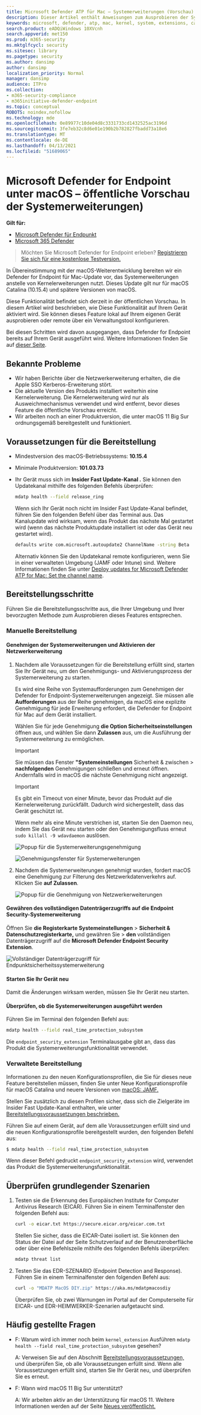```yaml
---
title: Microsoft Defender ATP für Mac – Systemerweiterungen (Vorschau)
description: Dieser Artikel enthält Anweisungen zum Ausprobieren der Systemerweiterungsfunktionalität von Microsoft Defender ATP für Mac. Diese Funktionalität befindet sich derzeit in der öffentlichen Vorschau.
keywords: microsoft, defender, atp, mac, kernel, system, extensions, catalina
search.product: eADQiWindows 10XVcnh
search.appverid: met150
ms.prod: m365-security
ms.mktglfcycl: security
ms.sitesec: library
ms.pagetype: security
ms.author: dansimp
author: dansimp
localization_priority: Normal
manager: dansimp
audience: ITPro
ms.collection:
- m365-security-compliance
- m365initiative-defender-endpoint
ms.topic: conceptual
ROBOTS: noindex,nofollow
ms.technology: mde
ms.openlocfilehash: 0e89977c10de04d8c3331733cd1432525ac3196d
ms.sourcegitcommit: 3fe7eb32c8d6e01e190b2b782827fbadd73a18e6
ms.translationtype: MT
ms.contentlocale: de-DE
ms.lasthandoff: 04/13/2021
ms.locfileid: "51689065"
---
```

# <a name="microsoft-defender-for-endpoint-on-macos---system-extensions-public-preview"></a>Microsoft Defender for Endpoint unter macOS – öffentliche Vorschau der Systemerweiterungen)

**Gilt für:**
- [Microsoft Defender für Endpunkt](https://go.microsoft.com/fwlink/p/?linkid=2154037)
- [Microsoft 365 Defender](https://go.microsoft.com/fwlink/?linkid=2118804)

> Möchten Sie Microsoft Defender for Endpoint erleben? [Registrieren Sie sich für eine kostenlose Testversion.](https://www.microsoft.com/microsoft-365/windows/microsoft-defender-atp?ocid=docs-wdatp-exposedapis-abovefoldlink)

In Übereinstimmung mit der macOS-Weiterentwicklung bereiten wir ein Defender for Endpoint für Mac-Update vor, das Systemerweiterungen anstelle von Kernelerweiterungen nutzt. Dieses Update gilt nur für macOS Catalina (10.15.4) und spätere Versionen von macOS.

Diese Funktionalität befindet sich derzeit in der öffentlichen Vorschau. In diesem Artikel wird beschrieben, wie Diese Funktionalität auf Ihrem Gerät aktiviert wird. Sie können dieses Feature lokal auf Ihrem eigenen Gerät ausprobieren oder remote über ein Verwaltungstool konfigurieren.

Bei diesen Schritten wird davon ausgegangen, dass Defender for Endpoint bereits auf Ihrem Gerät ausgeführt wird. Weitere Informationen finden Sie auf [dieser Seite](microsoft-defender-endpoint-mac.md).

## <a name="known-issues"></a>Bekannte Probleme

- Wir haben Berichte über die Netzwerkerweiterung erhalten, die die Apple SSO Kerberos-Erweiterung stört.
- Die aktuelle Version des Produkts installiert weiterhin eine Kernelerweiterung. Die Kernelerweiterung wird nur als Ausweichmechanismus verwendet und wird entfernt, bevor dieses Feature die öffentliche Vorschau erreicht.
- Wir arbeiten noch an einer Produktversion, die unter macOS 11 Big Sur ordnungsgemäß bereitgestellt und funktioniert.

## <a name="deployment-prerequisites"></a>Voraussetzungen für die Bereitstellung

- Mindestversion des macOS-Betriebssystems: **10.15.4**
- Minimale Produktversion: **101.03.73**
- Ihr Gerät muss sich im **Insider Fast Update-Kanal .** Sie können den Updatekanal mithilfe des folgenden Befehls überprüfen:

  ```bash
  mdatp health --field release_ring
  ```

  Wenn sich Ihr Gerät noch nicht im Insider Fast Update-Kanal befindet, führen Sie den folgenden Befehl über das Terminal aus. Das Kanalupdate wird wirksam, wenn das Produkt das nächste Mal gestartet wird (wenn das nächste Produktupdate installiert ist oder das Gerät neu gestartet wird).

  ```bash
  defaults write com.microsoft.autoupdate2 ChannelName -string Beta
  ```

  Alternativ können Sie den Updatekanal remote konfigurieren, wenn Sie in einer verwalteten Umgebung (JAMF oder Intune) sind. Weitere Informationen finden Sie unter [Deploy updates for Microsoft Defender ATP for Mac: Set the channel name](mac-updates.md#set-the-channel-name).

## <a name="deployment-steps"></a>Bereitstellungsschritte

Führen Sie die Bereitstellungsschritte aus, die Ihrer Umgebung und Ihrer bevorzugten Methode zum Ausprobieren dieses Features entsprechen.

### <a name="manual-deployment"></a>Manuelle Bereitstellung

#### <a name="approve-the-system-extensions-and-enable-the-network-extension"></a>Genehmigen der Systemerweiterungen und Aktivieren der Netzwerkerweiterung

1. Nachdem alle Voraussetzungen für die Bereitstellung erfüllt sind, starten Sie Ihr Gerät neu, um den Genehmigungs- und Aktivierungsprozess der Systemerweiterung zu starten.

   Es wird eine Reihe von Systemaufforderungen zum Genehmigen der Defender for Endpoint-Systemerweiterungen angezeigt. Sie müssen alle **Aufforderungen** aus der Reihe genehmigen, da macOS eine explizite Genehmigung für jede Erweiterung erfordert, die Defender for Endpoint für Mac auf dem Gerät installiert.
   
   Wählen Sie für jede Genehmigung **die Option Sicherheitseinstellungen** öffnen aus, und wählen Sie dann **Zulassen** aus, um die Ausführung der Systemerweiterung zu ermöglichen.

   > [!IMPORTANT]
   > Sie müssen das Fenster **"Systemeinstellungen** Sicherheit & zwischen  >  **nachfolgenden** Genehmigungen schließen und erneut öffnen. Andernfalls wird in macOS die nächste Genehmigung nicht angezeigt.

   > [!IMPORTANT]
   > Es gibt ein Timeout von einer Minute, bevor das Produkt auf die Kernelerweiterung zurückfällt. Dadurch wird sichergestellt, dass das Gerät geschützt ist.
   >
   > Wenn mehr als eine Minute verstrichen ist, starten Sie den Daemon neu, indem Sie das Gerät neu starten oder den Genehmigungsfluss erneut `sudo killall -9 wdavdaemon` auslösen.

   ![Popup für die Systemerweiterungsgenehmigung](images/mac-system-extension-approval.png)

   ![Genehmigungsfenster für Systemerweiterungen](images/mac-system-extension-pref.png)

1. Nachdem die Systemerweiterungen genehmigt wurden, fordert macOS eine Genehmigung zur Filterung des Netzwerkdatenverkehrs auf. Klicken Sie **auf Zulassen**.

   ![Popup für die Genehmigung von Netzwerkerweiterungen](images/mac-system-extension-filter.png)

#### <a name="grant-full-disk-access-to-the-endpoint-security-system-extension"></a>Gewähren des vollständigen Datenträgerzugriffs auf die Endpoint Security-Systemerweiterung

Öffnen Sie **die Registerkarte Systemeinstellungen**  >  **Sicherheit & Datenschutzregisterkarte,** und gewähren Sie  >   **den** vollständigen Datenträgerzugriff auf die **Microsoft Defender Endpoint Security Extension**.

![Vollständiger Datenträgerzugriff für Endpunktsicherheitssystemerweiterung](images/mac-system-extension-fda.png)

#### <a name="reboot-your-device"></a>Starten Sie Ihr Gerät neu

Damit die Änderungen wirksam werden, müssen Sie Ihr Gerät neu starten.

#### <a name="verify-that-the-system-extensions-are-running"></a>Überprüfen, ob die Systemerweiterungen ausgeführt werden

Führen Sie im Terminal den folgenden Befehl aus:

```bash
mdatp health --field real_time_protection_subsystem
```

Die `endpoint_security_extension` Terminalausgabe gibt an, dass das Produkt die Systemerweiterungsfunktionalität verwendet.

### <a name="managed-deployment"></a>Verwaltete Bereitstellung

Informationen zu den neuen Konfigurationsprofilen, die Sie für dieses neue Feature bereitstellen müssen, finden Sie unter Neue Konfigurationsprofile für macOS Catalina und neuere Versionen von [macOS: JAMF.](mac-sysext-policies.md#jamf)

Stellen Sie zusätzlich zu diesen Profilen sicher, dass sich die Zielgeräte im Insider Fast Update-Kanal enthalten, wie unter [Bereitstellungsvoraussetzungen beschrieben.](#deployment-prerequisites)

Führen Sie auf einem Gerät, auf dem alle Voraussetzungen erfüllt sind und die neuen Konfigurationsprofile bereitgestellt wurden, den folgenden Befehl aus:

```bash
$ mdatp health --field real_time_protection_subsystem
```

Wenn dieser Befehl gedruckt `endpoint_security_extension` wird, verwendet das Produkt die Systemerweiterungsfunktionalität.

## <a name="validate-basic-scenarios"></a>Überprüfen grundlegender Szenarien

1. Testen sie die Erkennung des Europäischen Institute for Computer Antivirus Research (EICAR). Führen Sie in einem Terminalfenster den folgenden Befehl aus:

   ```bash
   curl -o eicar.txt https://secure.eicar.org/eicar.com.txt
   ```

   Stellen Sie sicher, dass die EICAR-Datei isoliert ist. Sie können den Status der Datei auf der Seite Schutzverlauf auf der Benutzeroberfläche oder über eine Befehlszeile mithilfe des folgenden Befehls überprüfen:

    ```bash
    mdatp threat list
    ```

2. Testen Sie das EDR-SZENARIO (Endpoint Detection and Response). Führen Sie in einem Terminalfenster den folgenden Befehl aus:

   ```bash
   curl -o "MDATP MacOS DIY.zip" https://aka.ms/mdatpmacosdiy
   ```

   Überprüfen Sie, ob zwei Warnungen im Portal auf der Computerseite für EICAR- und EDR-HEIMWERKER-Szenarien aufgetaucht sind.

## <a name="frequently-asked-questions"></a>Häufig gestellte Fragen

- F: Warum wird ich immer noch beim `kernel_extension` Ausführen `mdatp health --field real_time_protection_subsystem` gesehen?

    A: Verweisen Sie auf den Abschnitt [Bereitstellungsvoraussetzungen,](#deployment-prerequisites) und überprüfen Sie, ob alle Voraussetzungen erfüllt sind. Wenn alle Voraussetzungen erfüllt sind, starten Sie Ihr Gerät neu, und überprüfen Sie es erneut.

- F: Wann wird macOS 11 Big Sur unterstützt?

    A: Wir arbeiten aktiv an der Unterstützung für macOS 11. Weitere Informationen werden auf der Seite [Neues veröffentlicht.](mac-whatsnew.md)
